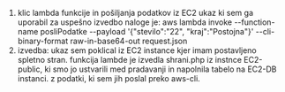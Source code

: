 1. klic lambda funkcije in pošiljanja podatkov iz EC2
   ukaz ki sem ga uporabil za uspešno izvedbo naloge je:
   aws lambda invoke --function-name posliPodatke --payload '{"stevilo":"22", "kraj":"Postojna"}' --cli-binary-format raw-in-base64-out request.json
2. izvedba:
   ukaz sem poklical iz EC2 instance kjer imam postavljeno spletno stran.
   funkcija lambde je izvedla shrani.php iz instnce EC2-public, ki smo jo ustvarili med pradavanji in napolnila tabelo na EC2-DB instanci.
   z podatki, ki sem jih poslal preko aws-cli.
